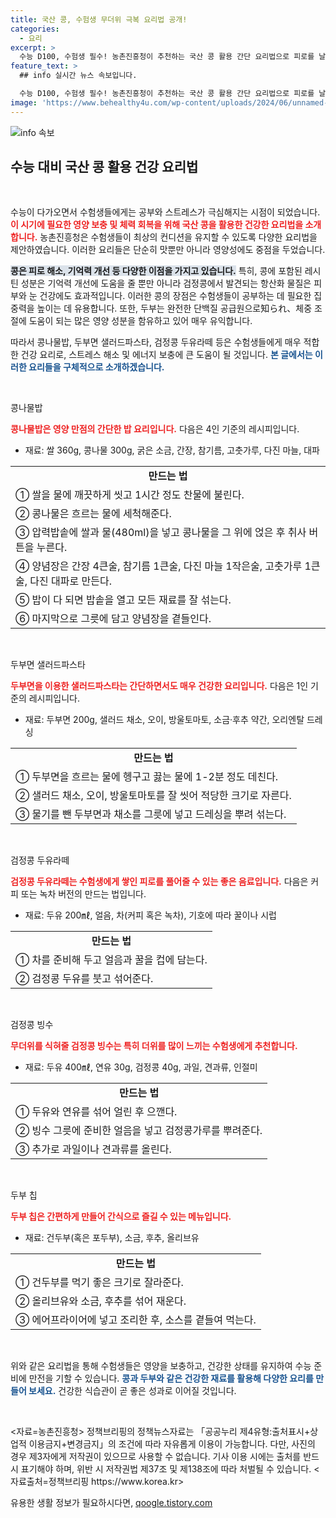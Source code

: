 ```yaml
---
title: 국산 콩, 수험생 무더위 극복 요리법 공개!
categories:
  - 요리
excerpt: >
  수능 D100, 수험생 필수! 농촌진흥청이 추천하는 국산 콩 활용 간단 요리법으로 피로를 날리고 체력 회복을 돕자. 콩나물밥, 두부면 샐러드파스타, 두부 칩 등 영양 만점 레시피 공개!
feature_text: >
  ## info 실시간 뉴스 속보입니다.

  수능 D100, 수험생 필수! 농촌진흥청이 추천하는 국산 콩 활용 간단 요리법으로 피로를 날리고 체력 회복을 돕자. 콩나물밥, 두부면 샐러드파스타, 두부 칩 등 영양 만점 레시피 공개!
image: 'https://www.behealthy4u.com/wp-content/uploads/2024/06/unnamed-file.png'
---
```


<p><img src="https://www.behealthy4u.com/wp-content/uploads/2024/06/unnamed-file.png" alt="info 속보" /></p>

<h2 data-ke-size="size26">수능 대비 국산 콩 활용 건강 요리법</h2>

<p data-ke-size="size16">&nbsp;</p> 

<p>수능이 다가오면서 수험생들에게는 공부와 스트레스가 극심해지는 시점이 되었습니다. <b><span style="color: #ee2323;">이 시기에 필요한 영양 보충 및 체력 회복을 위해 국산 콩을 활용한 건강한 요리법을 소개합니다.</span></b> 농촌진흥청은 수험생들이 최상의 컨디션을 유지할 수 있도록 다양한 요리법을 제안하였습니다. 이러한 요리들은 단순히 맛뿐만 아니라 영양성에도 중점을 두었습니다.</p>

<p><b><span style="background-color: #21538527;">콩은 피로 해소, 기억력 개선 등 다양한 이점을 가지고 있습니다.</span></b> 특히, 콩에 포함된 레시틴 성분은 기억력 개선에 도움을 줄 뿐만 아니라 검정콩에서 발견되는 항산화 물질은 피부와 눈 건강에도 효과적입니다. 이러한 콩의 장점은 수험생들이 공부하는 데 필요한 집중력을 높이는 데 유용합니다. 또한, 두부는 완전한 단백질 공급원으로知られ、체중 조절에 도움이 되는 많은 영양 성분을 함유하고 있어 매우 유익합니다.</p>

<p>따라서 콩나물밥, 두부면 샐러드파스타, 검정콩 두유라떼 등은 수험생들에게 매우 적합한 건강 요리로, 스트레스 해소 및 에너지 보충에 큰 도움이 될 것입니다. <b><span style="color: #1a5490;">본 글에서는 이러한 요리들을 구체적으로 소개하겠습니다.</span></b></p>

<p data-ke-size="size16">&nbsp;</p>

<p>콩나물밥</p>

<p><b><span style="color: #ee2323;">콩나물밥은 영양 만점의 간단한 밥 요리입니다.</span></b> 다음은 4인 기준의 레시피입니다.</p>

<ul>
<li>재료: 쌀 360g, 콩나물 300g, 굵은 소금, 간장, 참기름, 고춧가루, 다진 마늘, 대파</li>
</ul>

<table>
    <tr>
        <td style="text-align: center; height: 17px;"><b>만드는 법</b></td>
    </tr>
    <tr>
        <td>① 쌀을 물에 깨끗하게 씻고 1시간 정도 찬물에 불린다.</td>
    </tr>
    <tr>
        <td>② 콩나물은 흐르는 물에 세척해준다.</td>
    </tr>
    <tr>
        <td>③ 압력밥솥에 쌀과 물(480ml)을 넣고 콩나물을 그 위에 얹은 후 취사 버튼을 누른다.</td>
    </tr>
    <tr>
        <td>④ 양념장은 간장 4큰술, 참기름 1큰술, 다진 마늘 1작은술, 고춧가루 1큰술, 다진 대파로 만든다.</td>
    </tr>
    <tr>
        <td>⑤ 밥이 다 되면 밥솥을 열고 모든 재료를 잘 섞는다.</td>
    </tr>
    <tr>
        <td>⑥ 마지막으로 그릇에 담고 양념장을 곁들인다.</td>
    </tr>
</table>

<p data-ke-size="size16">&nbsp;</p>

<p>두부면 샐러드파스타</p>

<p><b><span style="color: #ee2323;">두부면을 이용한 샐러드파스타는 간단하면서도 매우 건강한 요리입니다.</span></b> 다음은 1인 기준의 레시피입니다.</p>

<ul>
<li>재료: 두부면 200g, 샐러드 채소, 오이, 방울토마토, 소금·후추 약간, 오리엔탈 드레싱</li>
</ul>

<table>
    <tr>
        <td style="text-align: center; height: 17px;"><b>만드는 법</b></td>
    </tr>
    <tr>
        <td>① 두부면을 흐르는 물에 헹구고 끓는 물에 1-2분 정도 데친다.</td>
    </tr>
    <tr>
        <td>② 샐러드 채소, 오이, 방울토마토를 잘 씻어 적당한 크기로 자른다.</td>
    </tr>
    <tr>
        <td>③ 물기를 뺀 두부면과 채소를 그릇에 넣고 드레싱을 뿌려 섞는다.</td>
    </tr>
</table>

<p data-ke-size="size16">&nbsp;</p>

<p>검정콩 두유라떼</p>

<p><b><span style="color: #ee2323;">검정콩 두유라떼는 수험생에게 쌓인 피로를 풀어줄 수 있는 좋은 음료입니다.</span></b> 다음은 커피 또는 녹차 버전의 만드는 법입니다.</p>

<ul>
<li>재료: 두유 200㎖, 얼음, 차(커피 혹은 녹차), 기호에 따라 꿀이나 시럽</li>
</ul>

<table>
    <tr>
        <td style="text-align: center; height: 17px;"><b>만드는 법</b></td>
    </tr>
    <tr>
        <td>① 차를 준비해 두고 얼음과 꿀을 컵에 담는다.</td>
    </tr>
    <tr>
        <td>② 검정콩 두유를 붓고 섞어준다.</td>
    </tr>
</table>

<p data-ke-size="size16">&nbsp;</p>

<p>검정콩 빙수</p>

<p><b><span style="color: #ee2323;">무더위를 식혀줄 검정콩 빙수는 특히 더위를 많이 느끼는 수험생에게 추천합니다.</span></b> </p>

<ul>
<li>재료: 두유 400㎖, 연유 30g, 검정콩 40g, 과일, 견과류, 인절미</li>
</ul>

<table>
    <tr>
        <td style="text-align: center; height: 17px;"><b>만드는 법</b></td>
    </tr>
    <tr>
        <td>① 두유와 연유를 섞어 얼린 후 으깬다.</td>
    </tr>
    <tr>
        <td>② 빙수 그릇에 준비한 얼음을 넣고 검정콩가루를 뿌려준다.</td>
    </tr>
    <tr>
        <td>③ 추가로 과일이나 견과류를 올린다.</td>
    </tr>
</table>

<p data-ke-size="size16">&nbsp;</p>

<p>두부 칩</p>

<p><b><span style="color: #ee2323;">두부 칩은 간편하게 만들어 간식으로 즐길 수 있는 메뉴입니다.</span></b> </p>

<ul>
<li>재료: 건두부(혹은 포두부), 소금, 후추, 올리브유</li>
</ul>

<table>
    <tr>
        <td style="text-align: center; height: 17px;"><b>만드는 법</b></td>
    </tr>
    <tr>
        <td>① 건두부를 먹기 좋은 크기로 잘라준다.</td>
    </tr>
    <tr>
        <td>② 올리브유와 소금, 후추를 섞어 재운다.</td>
    </tr>
    <tr>
        <td>③ 에어프라이어에 넣고 조리한 후, 소스를 곁들여 먹는다.</td>
    </tr>
</table>

<p data-ke-size="size16">&nbsp;</p>

<p>위와 같은 요리법을 통해 수험생들은 영양을 보충하고, 건강한 상태를 유지하여 수능 준비에 만전을 기할 수 있습니다. <b><span style="color: #1a5490;">콩과 두부와 같은 건강한 재료를 활용해 다양한 요리를 만들어 보세요.</span></b> 건강한 식습관이 곧 좋은 성과로 이어질 것입니다.</p>

<p data-ke-size="size16">&nbsp;</p> 

<p>&lt;자료=농촌진흥청&gt;
정책브리핑의 정책뉴스자료는 「공공누리 제4유형:출처표시+상업적 이용금지+변경금지」의 조건에 따라 자유롭게 이용이 가능합니다. 다만, 사진의 경우 제3자에게 저작권이 있으므로 사용할 수 없습니다. 기사 이용 시에는 출처를 반드시 표기해야 하며, 위반 시 저작권법 제37조 및 제138조에 따라 처벌될 수 있습니다. &lt;자료출처=정책브리핑 https://www.korea.kr></p>
유용한 생활 정보가 필요하시다면, <a href="https://qoogle.tistory.com" rel="dofollow">qoogle.tistory.com</a>


